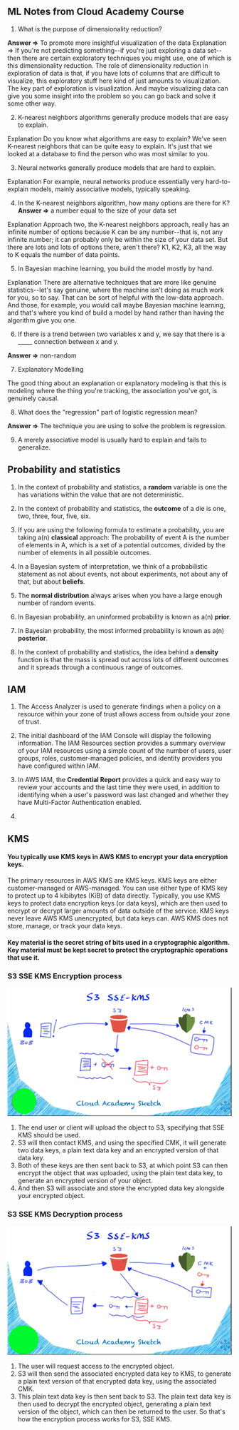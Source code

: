 ## ML Notes from Cloud Academy Course



1. What is the purpose of dimensionality reduction?

**Answer =>** To promote more insightful visualization of the data
Explanation => If you're not predicting something--if you're just exploring a data set--then there are certain exploratory techniques you might use, one of which is this dimensionality reduction. The role of dimensionality reduction in exploration of data is that, if you have lots of columns that are difficult to visualize, this exploratory stuff here kind of just amounts to visualization. The key part of exploration is visualization. And maybe visualizing data can give you some insight into the problem so you can go back and solve it some other way.


2. K-nearest neighbors algorithms generally produce models that are easy to explain.

Explanation
Do you know what algorithms are easy to explain? We've seen K-nearest neighbors that can be quite easy to explain. It's just that we looked at a database to find the person who was most similar to you.

3. Neural networks generally produce models that are hard to explain.

Explanation
For example, neural networks produce essentially very hard-to-explain models, mainly associative models, typically speaking.

4. In the K-nearest neighbors algorithm, how many options are there for K?
**Answer =>** a number equal to the size of your data set

Explanation
Approach two, the K-nearest neighbors approach, really has an infinite number of options because K can be any number--that is, not any infinite number; it can probably only be within the size of your data set. But there are lots and lots of options there, aren't there? K1, K2, K3, all the way to K equals the number of data points.

5. In Bayesian machine learning, you build the model mostly by hand.

Explanation
There are alternative techniques that are more like genuine statistics--let's say genuine, where the machine isn't doing as much work for you, so to say. That can be sort of helpful with the low-data approach. And those, for example, you would call maybe Bayesian machine learning, and that's where you kind of build a model by hand rather than having the algorithm give you one.


6. If there is a trend between two variables x and y, we say that there is a _____ connection between x and y.

**Answer =>** non-random


7. Explanatory Modelling

The good thing about an explanation or explanatory modeling is that this is modeling where the thing you're tracking, the association you've got, is genuinely causal.


8. What does the "regression" part of logistic regression mean?

**Answer =>** The technique you are using to solve the problem is regression.


9. A merely associative model is usually hard to explain and fails to generalize.


## Probability and statistics


1. In the context of probability and statistics, a **random** variable is one the has variations within the value that are not deterministic.

2. In the context of probability and statistics, the **outcome** of a die is one, two, three, four, five, six.

3. If you are using the following formula to estimate a probability, you are taking a(n) **classical** approach: The probability of event A is the number of elements in A, which is a set of a potential outcomes, divided by the number of elements in all possible outcomes.

4. In a Bayesian system of interpretation, we think of a probabilistic statement as not about events, not about experiments, not about any of that, but about **beliefs**.

5. The **normal distribution** always arises when you have a large enough number of random events.

6. In Bayesian probability, an uninformed probability is known as a(n) **prior**.

7. In Bayesian probability, the most informed probability is known as a(n) **posterior**.

7. In the context of probability and statistics, the idea behind a **density** function is that the mass is spread out across lots of different outcomes and it spreads through a continuous range of outcomes.


## IAM

1. The Access Analyzer is used to generate findings when a policy on a resource within your zone of trust allows access from outside your zone of trust.

2. The initial dashboard of the IAM Console will display the following information. 
    The IAM Resources section provides a summary overview of your IAM resources using a simple count of the number of users, user groups, roles, customer-managed policies, and identity providers you have configured within IAM.

3. In AWS IAM, the **Credential Report** provides a quick and easy way to review your accounts and the last time they were used, in addition to identifying when a user's password was last changed and whether they have Multi-Factor Authentication enabled.

4. 





## KMS


#### You typically use KMS keys in AWS KMS to encrypt your  data encryption keys.

The primary resources in AWS KMS are KMS keys. KMS keys are either customer-managed or AWS-managed. You can use either type of KMS key to protect up to 4 kibibytes (KiB) of data directly. Typically, you use KMS keys to protect data encryption keys (or data keys), which are then used to encrypt or decrypt larger amounts of data outside of the service. KMS keys never leave AWS KMS unencrypted, but data keys can. AWS KMS does not store, manage, or track your data keys.


#### Key material is the secret string of bits used in a cryptographic algorithm. Key material must be kept secret to protect the cryptographic operations that use it.


### S3 SSE KMS Encryption process

<img src="./images/SSE_KMS_Encrypt.png">


1. The end user or client will upload the object to S3, specifying that SSE KMS should be used. 
2. S3 will then contact KMS, and using the specified CMK, it will generate two data keys, a plain text data key and an encrypted version of that data key. 
3. Both of these keys are then sent back to S3, at which point S3 can then encrypt the object that was uploaded, using the plain text data key, to generate an encrypted version of your object. 
4. And then S3 will associate and store the encrypted data key alongside your encrypted object. 


### S3 SSE KMS Decryption process

<img src="./images/SSE_KMS_Decrypt.png">

1. The user will request access to the encrypted object. 
2. S3 will then send the associated encrypted data key to KMS, to generate a plain text version of that encrypted data key, using the associated CMK. 
3. This plain text data key is then sent back to S3. The plain text data key is then used to decrypt the encrypted object, generating a plain text version of the object, which can then be returned to the user. So that's how the encryption process works for S3, SSE KMS.

